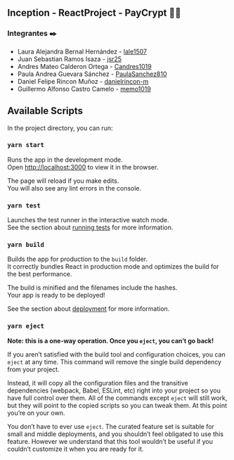 ## Inception - ReactProject - PayCrypt 💱💲

### Integrantes ✒️

- Laura Alejandra Bernal Hernández - [lale1507](https://github.com/lale1507)
- Juan Sebastian Ramos Isaza - [jsr25](https://github.com/Candres1019)
- Andres Mateo Calderon Ortega - [Candres1019](https://github.com/Candres1019)
- Paula Andrea Guevara Sánchez - [PaulaSanchez810](https://github.com/PaulaSanchez810)
- Daniel Felipe Rincon Muñoz - [danielrincon-m](https://github.com/danielrincon-m)
- Guillermo Alfonso Castro Camelo - [memo1019](https://github.com/memo1019)


## Available Scripts

In the project directory, you can run:

### `yarn start`

Runs the app in the development mode.\
Open [http://localhost:3000](http://localhost:3000) to view it in the browser.

The page will reload if you make edits.\
You will also see any lint errors in the console.

### `yarn test`

Launches the test runner in the interactive watch mode.\
See the section about [running tests](https://facebook.github.io/create-react-app/docs/running-tests) for more information.

### `yarn build`

Builds the app for production to the `build` folder.\
It correctly bundles React in production mode and optimizes the build for the best performance.

The build is minified and the filenames include the hashes.\
Your app is ready to be deployed!

See the section about [deployment](https://facebook.github.io/create-react-app/docs/deployment) for more information.

### `yarn eject`

**Note: this is a one-way operation. Once you `eject`, you can’t go back!**

If you aren’t satisfied with the build tool and configuration choices, you can `eject` at any time. This command will remove the single build dependency from your project.

Instead, it will copy all the configuration files and the transitive dependencies (webpack, Babel, ESLint, etc) right into your project so you have full control over them. All of the commands except `eject` will still work, but they will point to the copied scripts so you can tweak them. At this point you’re on your own.

You don’t have to ever use `eject`. The curated feature set is suitable for small and middle deployments, and you shouldn’t feel obligated to use this feature. However we understand that this tool wouldn’t be useful if you couldn’t customize it when you are ready for it.
